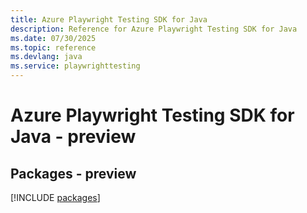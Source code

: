 ```yaml
---
title: Azure Playwright Testing SDK for Java
description: Reference for Azure Playwright Testing SDK for Java
ms.date: 07/30/2025
ms.topic: reference
ms.devlang: java
ms.service: playwrighttesting
---
```

# Azure Playwright Testing SDK for Java - preview
## Packages - preview
[!INCLUDE [packages](playwright-testing-index.md)]